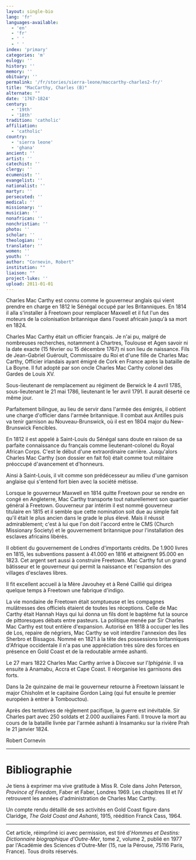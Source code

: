 ```yaml
---
layout: single-bio
lang: 'fr'
languages-available:
  - 'en'
  - 'fr'
  - ' '
  - ' '
index: 'primary'
categories: 'm'
eulogy: ''
history: ''
memory: ''
obituary: ''
permalink: '/fr/stories/sierra-leone/maccarthy-charles2-fr/'
title: "MacCarthy, Charles (B)"
alternate: ""
date: '1767-1824'
century:
  - '19th'
  - '18th'
tradition: 'catholic'
affiliation:
  - 'catholic'
country:
  - 'sierra leone'
  - 'ghana'
ancient: ''
artist: ''
catechist: ''
clergy: ''
ecumenist: ''
evangelist: ''
nationalist: ''
martyr: ''
persecuted: ''
medical: ''
missionary: ''
musician: ''
nonafrican: ''
nonchristian: ''
photo: ''
scholar: ''
theologian: ''
translator: ''
women: ''
youth: ''
author: "Cornevin, Robert"
institution: ""
liaison: ""
project-luke: ''
upload: 2011-01-01
---
```




Charles Mac Carthy est connu comme le gouverneur anglais qui vient prendre en charge en 1812 le Sénégal occupé par les Britanniques. En 1814 il alla s'installer à Freetown pour remplacer Maxwell et il fut l'un des moteurs de la colonisation britannique dans l'ouest africain jusqu'à sa mort en 1824.

Charles Mac Carthy était un officier français. Je n'ai pu, malgré de nombreuses recherches, notamment à Chartres, Toulouse et Agen savoir ni la date exacte (15 février ou 15 décembre 1767) ni son lieu de naissance. Fils de Jean-Gabriel Guéroult, Commissaire du Roi et d'une fille de Charles Mac Carthy, Officier irlandais ayant émigré de Cork en France après la bataille de La Boyne. Il fut adopté par son oncle Charles Mac Carthy colonel des Gardes de Louis XV.

Sous-lieutenant de remplacement au régiment de Berwick le 4 avril 1785, sous-lieutenant le 21 mai 1786, lieutenant le 1er avril 1791. Il aurait déserté ce même jour.

Parfaitement bilingue, au lieu de servir dans l'armée des émigrés, il obtient une charge d'officier dans l'armée britannique. Il combat aux Antilles puis va tenir garnison au Nouveau-Brunswick, où il est en 1804 major du New-Brunswick Fencibles.

En 1812 il est appelé à Saint-Louis du Sénégal sans doute en raison de sa parfaite connaissance du français comme lieutenant-colonel du Royal African Corps. C'est le début d'une extraordinaire carrière. Jusqu'alors Charles Mac Carthy (son dossier en fait foi) était comme tout militaire préoccupé d'avancement et d'honneurs.

Ainsi à Saint-Louis, il vit comme son prédécesseur au milieu d'une garnison anglaise qui s'entend fort bien avec la société métisse.

Lorsque le gouverneur Maxwell en 1814 quitte Freetown pour se rendre en congé en Angleterre, Mac Carthy transporte tout naturellement son quartier général à Freetown. Gouverneur par intérim il est nommé gouverneur titulaire en 1815 et il semble que cette nomination soit due au simple fait qu'il était le plus ancien dans le grade le plus élevé. Mais il réussit admirablement; c'est à lui que l'on doit l'accord entre le CMS (Church Missionary Society) et le gouvernement britannique pour l'installation des esclaves africains libérés.

II obtient du gouvernement de Londres d'importants crédits. De 1.900 livres en 1815, les subventions passent à 41.000 en 1816 et atteignent 95.000 en 1823. Cet argent sert aussi à construire Freetown. Mac Carthy fut un grand bâtisseur et le gouverneur qui permit la naissance et l'expansion des villages d'esclaves libres.

Il fit excellent accueil à la Mère Javouhey et à René Caillié qui dirigea quelque temps à Freetown une fabrique d'indigo.

La vie mondaine de Freetown était somptueuse et les compagnes mulâtresses des officiels étaient de toutes les réceptions. Celle de Mac Carthy était Hannah Hays qui lui donna un fils dont le baptême fut la source de pittoresques débats entre pasteurs. La politique menée par Sir Charles Mac Carthy est tout entière d'expansion. Autorisé en 1818 à occuper les îles de Los, repaire de négriers, Mac Carthy se voit interdire l'annexion des îles Sherbro et Bissagos. Nommé en 1821 à la tête des possessions britanniques d'Afrique occidentale il n'a pas une appréciation très sûre des forces en présence en Gold Coast et de la redoutable armée ashanti.

Le 27 mars 1822 Charles Mac Carthy arrive à Dixcove sur l'*Iphigénie*. Il va ensuite à Anamabu, Accra et Cape Coast. Il réorganise les garnisons des forts.

Dans la 2e quinzaine de mai le gouverneur retourne à Freetown laissant le major Chisholm et le capitaine Gordon Laing (qui fut ensuite le premier européen à entrer à Tombouctou).

Après des tentatives de règlement pacifique, la guerre est inévitable. Sir Charles part avec 250 soldats et 2.000 auxiliaires Fanti. Il trouve la mort au cours de la bataille livrée par l'armée ashanti à Insamanku sur la rivière Prah le 21 janvier 1824.

Robert Cornevin

---

# Bibliographie

Je tiens à exprimer ma vive gratitude à Miss R. Cole dans John Peterson, *Province of Freedom*, Faber et Faber, Londres 1969. Les chapitres III et IV retrouvent les années d'administration de Charles Mac Carthy.

Un compte rendu détaillé de ses activités en Gold Coast figure dans Claridge, *The Gold Coast and Ashanti*, 1915, réédition Franck Cass, 1964.

---

Cet article, réimprîmé ici avec permission, est tiré d'*Hommes et Destins: Dictionnaire biographique d'Outre-Mer*, tome 2, volume 2, publié en 1977 par l'Académie des Sciences d'Outre-Mer (15, rue la Pérouse, 75116 Paris, France). Tous droits réservés.
